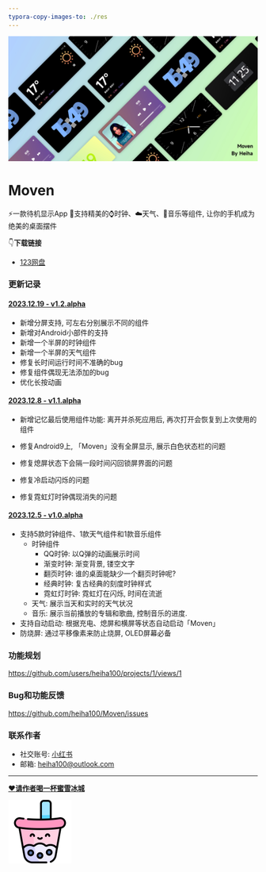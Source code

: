 ```yaml
---
typora-copy-images-to: ./res
---
```


![Frame 175_副本](res/header.jpg)

# Moven

⚡️一款待机显示App
🌈支持精美的⌚️时钟、☁️天气、🎵音乐等组件, 让你的手机成为绝美的桌面摆件

👇**下载链接**

- [123网盘](https://www.123pan.com/s/QXoajv-3meQH.html)

### 更新记录

#### [2023.12.19 - v1.2.alpha](https://www.123pan.com/s/QXoajv-3meQH.html)

- 新增分屏支持, 可左右分别展示不同的组件
- 新增对Android小部件的支持
- 新增一个半屏的时钟组件
- 新增一个半屏的天气组件
- 修复长时间运行时间不准确的bug
- 修复组件偶现无法添加的bug
- 优化长按动画

#### [2023.12.8 - v1.1.alpha](https://www.123pan.com/s/QXoajv-PHeQH.html)

- 新增记忆最后使用组件功能: 离开并杀死应用后, 再次打开会恢复到上次使用的组件

- 修复Android9上, 「Moven」没有全屏显示, 展示白色状态栏的问题
- 修复熄屏状态下会隔一段时间闪回锁屏界面的问题
- 修复冷启动闪烁的问题
- 修复霓虹灯时钟偶现消失的问题

#### [2023.12.5 - v1.0.alpha](https://www.123pan.com/s/QXoajv-8heQH.html)

- 支持5款时钟组件、1款天气组件和1款音乐组件
  - 时钟组件
    - QQ时钟: 以Q弹的动画展示时间
    - 渐变时钟: 渐变背景, 镂空文字
    - 翻页时钟: 谁的桌面能缺少一个翻页时钟呢?
    - 经典时钟: 复古经典的刻度时钟样式
    - 霓虹灯时钟: 霓虹灯在闪烁, 时间在流逝
  - 天气: 展示当天和实时的天气状况
  - 音乐: 展示当前播放的专辑和歌曲, 控制音乐的进度.
- 支持自动启动: 根据充电、熄屏和横屏等状态自动启动「Moven」
- 防烧屏: 通过平移像素来防止烧屏, OLED屏幕必备

### 功能规划

https://github.com/users/heiha100/projects/1/views/1

### Bug和功能反馈

https://github.com/heiha100/Moven/issues

### 联系作者

- 社交账号: [小红书](https://www.xiaohongshu.com/user/profile/63d0ff6d000000002702bae1?xhsshare=WeixinSession&appuid=63d0ff6d000000002702bae1&apptime=1701765245)
- 邮箱: heiha100@outlook.com

------

[❤️**请作者喝一杯蜜雪冰城**](https://afdian.net/a/moven)

<img src="res/bubble-tea-1765417.png" alt="bubble-tea" style="zoom: 25%;" />




